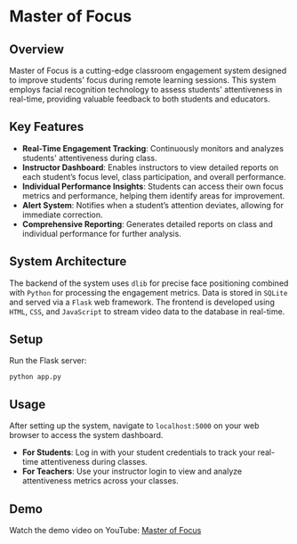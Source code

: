


# Master of Focus

## Overview
Master of Focus is a cutting-edge classroom engagement system designed to improve students' focus during remote learning sessions. This system employs facial recognition technology to assess students' attentiveness in real-time, providing valuable feedback to both students and educators.

## Key Features

- **Real-Time Engagement Tracking**: Continuously monitors and analyzes students' attentiveness during class.
- **Instructor Dashboard**: Enables instructors to view detailed reports on each student’s focus level, class participation, and overall performance.
- **Individual Performance Insights**: Students can access their own focus metrics and performance, helping them identify areas for improvement.
- **Alert System**: Notifies when a student’s attention deviates, allowing for immediate correction.
- **Comprehensive Reporting**: Generates detailed reports on class and individual performance for further analysis.

## System Architecture

The backend of the system uses `dlib` for precise face positioning combined with `Python` for processing the engagement metrics. Data is stored in `SQLite` and served via a `Flask` web framework. The frontend is developed using `HTML`, `CSS`, and `JavaScript` to stream video data to the database in real-time.

## Setup 
   Run the Flask server:
   ```
   python app.py
   ```

## Usage

After setting up the system, navigate to `localhost:5000` on your web browser to access the system dashboard.

- **For Students**: Log in with your student credentials to track your real-time attentiveness during classes.
- **For Teachers**: Use your instructor login to view and analyze attentiveness metrics across your classes.

## Demo
Watch the demo video on YouTube: [Master of Focus](https://www.youtube.com/watch?v=aTVNoi8jLWA)

